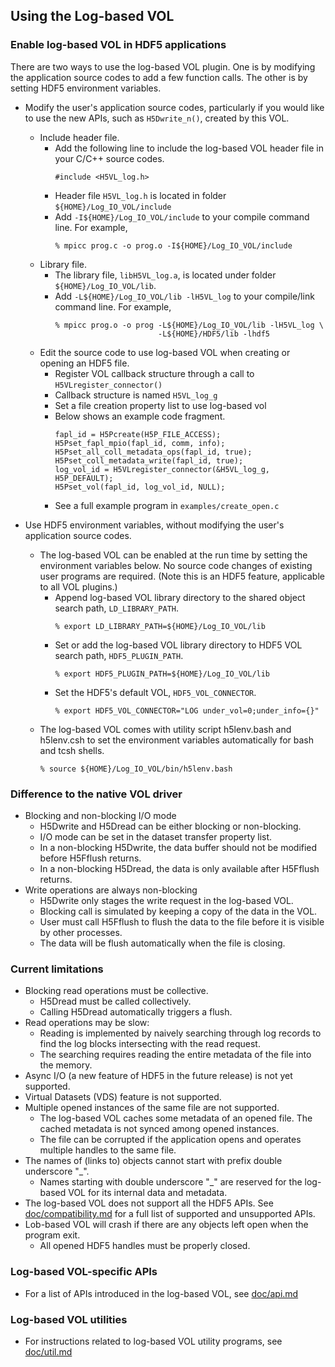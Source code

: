 ## Using the Log-based VOL

### Enable log-based VOL in HDF5 applications
There are two ways to use the log-based VOL plugin. One is by modifying the
application source codes to add a few function calls. The other is by setting
HDF5 environment variables.

* Modify the user's application source codes, particularly if you would like to
  use the new APIs, such as `H5Dwrite_n()`, created by this VOL.
  * Include header file.
    + Add the following line to include the log-based VOL header file in your
      C/C++ source codes.
      ```
      #include <H5VL_log.h>
      ```
    + Header file `H5VL_log.h` is located in folder `${HOME}/Log_IO_VOL/include`
    + Add `-I${HOME}/Log_IO_VOL/include` to your compile command line. For example,
      ```
      % mpicc prog.c -o prog.o -I${HOME}/Log_IO_VOL/include
      ```
  * Library file.
    + The library file, `libH5VL_log.a`, is located under folder `${HOME}/Log_IO_VOL/lib`.
    + Add `-L${HOME}/Log_IO_VOL/lib -lH5VL_log` to your compile/link command line. For example,
      ```
      % mpicc prog.o -o prog -L${HOME}/Log_IO_VOL/lib -lH5VL_log \
                             -L${HOME}/HDF5/lib -lhdf5
      ```
  * Edit the source code to use log-based VOL when creating or opening an HDF5 file.
    + Register VOL callback structure through a call to `H5VLregister_connector()`
    + Callback structure is named `H5VL_log_g`
    + Set a file creation property list to use log-based vol
    + Below shows an example code fragment.
        ```
        fapl_id = H5Pcreate(H5P_FILE_ACCESS);
        H5Pset_fapl_mpio(fapl_id, comm, info);
        H5Pset_all_coll_metadata_ops(fapl_id, true);
        H5Pset_coll_metadata_write(fapl_id, true);
        log_vol_id = H5VLregister_connector(&H5VL_log_g, H5P_DEFAULT);
        H5Pset_vol(fapl_id, log_vol_id, NULL);
        ```
    + See a full example program in `examples/create_open.c`

* Use HDF5 environment variables, without modifying the user's application
  source codes.
  + The log-based VOL can be enabled at the run time by setting the
    environment variables below. No source code changes of existing user
    programs are required. (Note this is an HDF5 feature, applicable to all VOL
    plugins.)
    + Append log-based VOL library directory to the shared object search path,
        `LD_LIBRARY_PATH`.
        ```
        % export LD_LIBRARY_PATH=${HOME}/Log_IO_VOL/lib
        ```
    + Set or add the log-based VOL library directory to HDF5 VOL search path,
        `HDF5_PLUGIN_PATH`.
        ```
        % export HDF5_PLUGIN_PATH=${HOME}/Log_IO_VOL/lib
        ```
    + Set the HDF5's default VOL, `HDF5_VOL_CONNECTOR`.
        ```
        % export HDF5_VOL_CONNECTOR="LOG under_vol=0;under_info={}"
        ```
  + The log-based VOL comes with utility script h5lenv.bash and h5lenv.csh to set the environment variables automatically for bash and tcsh shells.
     ```
     % source ${HOME}/Log_IO_VOL/bin/h5lenv.bash
     ```

### Difference to the native VOL driver
  * Blocking and non-blocking I/O mode
    + H5Dwrite and H5Dread can be either blocking or non-blocking.
    + I/O mode can be set in the dataset transfer property list.
    + In a non-blocking H5Dwrite, the data buffer should not be modified before H5Fflush returns.
    + In a non-blocking H5Dread, the data is only available after H5Fflush returns.
  * Write operations are always non-blocking
    + H5Dwrite only stages the write request in the log-based VOL.
    + Blocking call is simulated by keeping a copy of the data in the VOL.
    + User must call H5Fflush to flush the data to the file before it is visible by other processes.
    + The data will be flush automatically when the file is closing.

### Current limitations
  * Blocking read operations must be collective.
    + H5Dread must be called collectively.
    + Calling H5Dread automatically triggers a flush.
  * Read operations may be slow:
    + Reading is implemented by naively searching through log records to find
      the log blocks intersecting with the read request.
    + The searching requires reading the entire metadata of the file into the memory.
  * Async I/O (a new feature of HDF5 in the future release) is not yet supported.
  * Virtual Datasets (VDS) feature is not supported.
  * Multiple opened instances of the same file are not supported.
    + The log-based VOL caches some metadata of an opened file.
      The cached metadata is not synced among opened instances.
    + The file can be corrupted if the application opens and operates multiple handles to the same file.
  * The names of (links to) objects cannot start with prefix double underscore "_".
    + Names starting with double underscore "_" are reserved for the log-based VOL for its internal data and metadata.
  * The log-based VOL does not support all the HDF5 APIs.
    See [doc/compatibility.md](./compatibility.md) for a full list of supported and unsupported APIs.
  * Lob-based VOL will crash if there are any objects left open when the program exit.
    + All opened HDF5 handles must be properly closed.

### Log-based VOL-specific APIs
* For a list of APIs introduced in the log-based VOL, see [doc/api.md](./api.md)

### Log-based VOL utilities
* For instructions related to log-based VOL utility programs, see [doc/util.md](./util.md)
